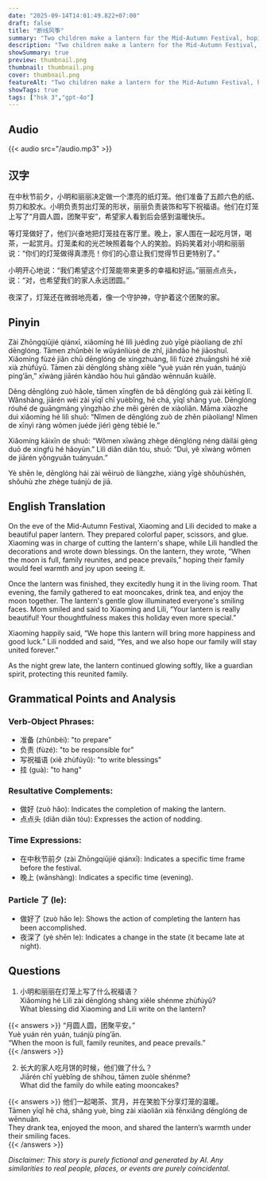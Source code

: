 ```yaml
---
date: "2025-09-14T14:01:49.822+07:00"
draft: false
title: "断线风筝"
summary: "Two children make a lantern for the Mid-Autumn Festival, hoping it brings happiness, good luck, and family unity. The lantern's glow symbolizes the warmth and togetherness shared by the family during the festive evening."
description: "Two children make a lantern for the Mid-Autumn Festival, hoping it brings happiness, good luck, and family unity. The lantern's glow symbolizes the warmth and togetherness shared by the family during the festive evening."
showSummary: true
preview: thumbnail.png
thumbnail: thumbnail.png
cover: thumbnail.png
featureAlt: "Two children make a lantern for the Mid-Autumn Festival, hoping it brings happiness, good luck, and family unity. The lantern's glow symbolizes the warmth and togetherness shared by the family during the festive evening."
showTags: true
tags: ["hsk 3","gpt-4o"]
---
```


## Audio
{{< audio src="/audio.mp3" >}}

## 汉字

在中秋节前夕，小明和丽丽决定做一个漂亮的纸灯笼。他们准备了五颜六色的纸、剪刀和胶水。小明负责剪出灯笼的形状，丽丽负责装饰和写下祝福语。他们在灯笼上写了“月圆人圆，团聚平安”，希望家人看到后会感到温暖快乐。

等灯笼做好了，他们兴奋地把灯笼挂在客厅里。晚上，家人围在一起吃月饼，喝茶，一起赏月。灯笼柔和的光芒映照着每个人的笑脸。妈妈笑着对小明和丽丽说：“你们的灯笼做得真漂亮！你们的心意让我们觉得节日更特别了。”

小明开心地说：“我们希望这个灯笼能带来更多的幸福和好运。”丽丽点点头，说：“对，也希望我们的家人永远团圆。”

夜深了，灯笼还在微弱地亮着，像一个守护神，守护着这个团聚的家。

## Pinyin

Zài Zhōngqiūjié qiánxī, xiǎomíng hé lìlì juédìng zuò yīgè piàoliang de zhǐ dēnglóng. Tāmen zhǔnbèi le wǔyánliùsè de zhǐ, jiǎndāo hé jiāoshuǐ. Xiǎomíng fùzé jiǎn chū dēnglóng de xíngzhuàng, lìlì fùzé zhuāngshì hé xiě xià zhùfúyǔ. Tāmen zài dēnglóng shàng xiěle “yuè yuán rén yuán, tuánjù píng’ān,” xīwàng jiārén kàndào hòu huì gǎndào wēnnuǎn kuàilè.

Děng dēnglóng zuò hǎole, tāmen xīngfèn de bǎ dēnglóng guà zài kètīng lǐ. Wǎnshàng, jiārén wéi zài yīqǐ chī yuèbǐng, hē chá, yīqǐ shǎng yuè. Dēnglóng róuhé de guāngmáng yìngzhào zhe měi gèrén de xiàoliǎn. Māma xiàozhe duì xiǎomíng hé lìlì shuō: “Nǐmen de dēnglóng zuò de zhēn piàoliang! Nǐmen de xīnyì ràng wǒmen juéde jiérì gèng tèbié le.”

Xiǎomíng kāixīn de shuō: “Wǒmen xīwàng zhège dēnglóng néng dàilái gèng duō de xìngfú hé hǎoyùn.” Lìlì diǎn diǎn tóu, shuō: “Duì, yě xīwàng wǒmen de jiārén yǒngyuǎn tuányuán.”

Yè shēn le, dēnglóng hái zài wēiruò de liàngzhe, xiàng yīgè shǒuhùshén, shǒuhù zhe zhège tuánjù de jiā.

## English Translation

On the eve of the Mid-Autumn Festival, Xiaoming and Lili decided to make a beautiful paper lantern. They prepared colorful paper, scissors, and glue. Xiaoming was in charge of cutting the lantern's shape, while Lili handled the decorations and wrote down blessings. On the lantern, they wrote, “When the moon is full, family reunites, and peace prevails,” hoping their family would feel warmth and joy upon seeing it.

Once the lantern was finished, they excitedly hung it in the living room. That evening, the family gathered to eat mooncakes, drink tea, and enjoy the moon together. The lantern's gentle glow illuminated everyone's smiling faces. Mom smiled and said to Xiaoming and Lili, “Your lantern is really beautiful! Your thoughtfulness makes this holiday even more special.”

Xiaoming happily said, “We hope this lantern will bring more happiness and good luck.” Lili nodded and said, “Yes, and we also hope our family will stay united forever.”

As the night grew late, the lantern continued glowing softly, like a guardian spirit, protecting this reunited family.

## Grammatical Points and Analysis

### Verb-Object Phrases:
- 准备 (zhǔnbèi): "to prepare"
- 负责 (fùzé): "to be responsible for"
- 写祝福语 (xiě zhùfúyǔ): "to write blessings"
- 挂 (guà): "to hang"

### Resultative Complements:
- 做好 (zuò hǎo): Indicates the completion of making the lantern.
- 点点头 (diǎn diǎn tóu): Expresses the action of nodding.

### Time Expressions:
- 在中秋节前夕 (zài Zhōngqiūjié qiánxī): Indicates a specific time frame before the festival.
- 晚上 (wǎnshàng): Indicates a specific time (evening).

### Particle 了 (le):
- 做好了 (zuò hǎo le): Shows the action of completing the lantern has been accomplished.
- 夜深了 (yè shēn le): Indicates a change in the state (it became late at night).

## Questions

1. 小明和丽丽在灯笼上写了什么祝福语？  
   Xiǎomíng hé Lìlì zài dēnglóng shàng xiěle shénme zhùfúyǔ?  
   What blessing did Xiaoming and Lili write on the lantern?  

{{< answers >}}
“月圆人圆，团聚平安。”  
Yuè yuán rén yuán, tuánjù píng’ān.  
“When the moon is full, family reunites, and peace prevails.”  
{{< /answers >}}

2. 长大的家人吃月饼的时候，他们做了什么？  
   Jiārén chī yuèbǐng de shíhou, tāmen zuòle shénme?  
   What did the family do while eating mooncakes?  

{{< answers >}}
他们一起喝茶、赏月，并在笑脸下分享灯笼的温暖。  
Tāmen yīqǐ hē chá, shǎng yuè, bìng zài xiàoliǎn xià fēnxiǎng dēnglóng de wēnnuǎn.  
They drank tea, enjoyed the moon, and shared the lantern’s warmth under their smiling faces.  
{{< /answers >}}

*Disclaimer: This story is purely fictional and generated by AI. Any similarities to real people, places, or events are purely coincidental.*